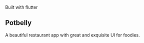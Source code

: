 
Built with flutter

## Potbelly

A beautiful restaurant app with great and exquisite UI for foodies.
